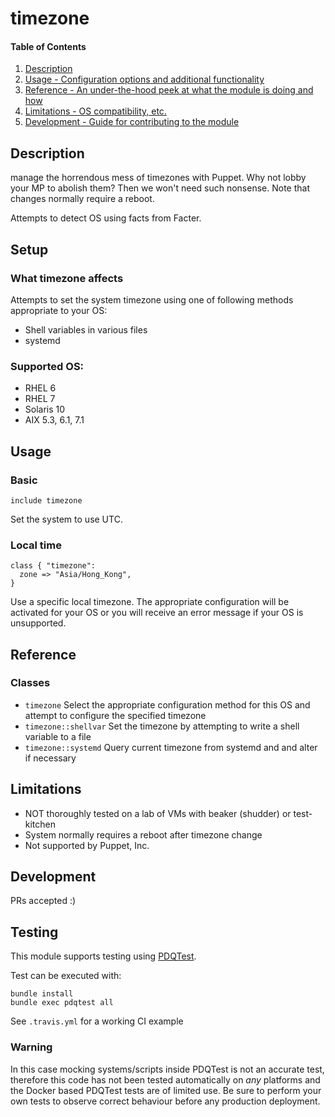 # timezone

#### Table of Contents

1. [Description](#description)
1. [Usage - Configuration options and additional functionality](#usage)
1. [Reference - An under-the-hood peek at what the module is doing and how](#reference)
1. [Limitations - OS compatibility, etc.](#limitations)
1. [Development - Guide for contributing to the module](#development)

## Description

manage the horrendous mess of timezones with Puppet. Why not lobby your MP to abolish them? Then we won't need such nonsense.  Note that changes normally require a reboot.

Attempts to detect OS using facts from Facter.

## Setup

### What timezone affects

Attempts to set the system timezone using one of following methods appropriate to your OS:
* Shell variables in various files
* systemd

### Supported OS:
* RHEL 6
* RHEL 7
* Solaris 10
* AIX 5.3, 6.1, 7.1

## Usage

### Basic

```puppet
include timezone
```
Set the system to use UTC.

### Local time

```puppet
class { "timezone":
  zone => "Asia/Hong_Kong",
}
```
Use a specific local timezone.  The appropriate configuration will be activated for your OS or you will receive an error message if your OS is unsupported.


## Reference

### Classes
* `timezone` Select the appropriate configuration method for this OS and attempt to configure the specified timezone
* `timezone::shellvar` Set the timezone by attempting to write a shell variable to a file
* `timezone::systemd` Query current timezone from systemd and and alter if necessary

## Limitations
* NOT thoroughly tested on a lab of VMs with beaker (shudder) or test-kitchen
* System normally requires a reboot after timezone change
* Not supported by Puppet, Inc.

## Development

PRs accepted :)

## Testing
This module supports testing using [PDQTest](https://github.com/GeoffWilliams/pdqtest).


Test can be executed with:

```
bundle install
bundle exec pdqtest all
```


See `.travis.yml` for a working CI example

### Warning
In this case mocking systems/scripts inside PDQTest is not an accurate test, therefore this code has not been tested automatically on *any* platforms and the Docker based PDQTest tests are of limited use.  Be sure to perform your own tests to observe correct behaviour before any production deployment.
